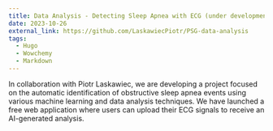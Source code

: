 ```yaml
---
title: Data Analysis - Detecting Sleep Apnea with ECG (under development)
date: 2023-10-26
external_link: https://github.com/LaskawiecPiotr/PSG-data-analysis
tags:
  - Hugo
  - Wowchemy
  - Markdown
---
```


In collaboration with Piotr Laskawiec, we are developing a project focused on the automatic identification of obstructive sleep apnea events using various machine learning and data analysis techniques. We have launched a free web application where users can upload their ECG signals to receive an AI-generated analysis.

<!--more-->
